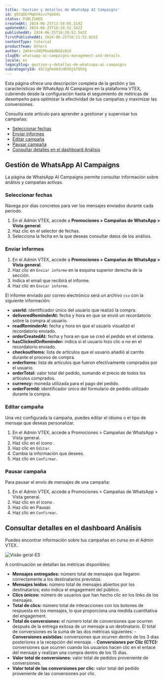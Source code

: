 ```yaml
---
title: 'Gestión y detalles de WhatsApp AI Campaigns'
id: q9JqDErMqGV4zvsYqkD4s
status: PUBLISHED
createdAt: 2024-06-25T11:58:05.514Z
updatedAt: 2024-06-25T16:28:52.542Z
publishedAt: 2024-06-25T16:28:52.542Z
firstPublishedAt: 2024-06-25T16:11:51.825Z
contentType: tutorial
productTeam: Others
author: 2AhArvGNSPKwUAd8GOz0iU
slugEN: whatsapp-ai-campaigns-management-and-details
locale: es
legacySlug: gestion-y-detalles-de-whatsapp-ai-campaigns
subcategoryId: 4SC2gPmUH3cHD5HjGfQ5Vg
---
```


Esta página ofrece una descripción completa de la gestión y las características de WhatsApp AI Campaigns en la plataforma VTEX, cubriendo desde la configuración hasta el seguimiento de métricas de desempeño para optimizar la efectividad de tus campañas y maximizar las conversiones.

Consulta este artículo para aprender a gestionar y supervisar tus campañas:

- [Seleccionar fechas](#seleccionar-fechas)
- [Enviar informes](#enviar-informes)
- [Editar campaña](#editar-campaña)
- [Pausar campaña](#pausar-campaña)
- [Consultar detalles en el dashboard Análisis](#consultar-detalles-en-el-dashboard-analisis)

## Gestión de WhatsApp AI Campaigns

La página de WhatsApp AI Campaigns permite consultar información sobre análisis y campañas activas.

### Seleccionar fechas

Navega por días concretos para ver los mensajes enviados durante cada periodo.

1. En el Admin VTEX, accede a **Promociones > Campañas de WhatsApp > Vista general**.
2. Haz clic en el selector de fechas.
3. Selecciona la fecha en la que deseas consultar datos de los análisis.

### Enviar informes

1. En el Admin VTEX, accede a **Promociones > Campañas de WhatsApp > Vista general**.
2. Haz clic en `Enviar informe` en la esquina superior derecha de la sección.
3. Indica el email que recibirá el informe.
4. Haz clic en `Enviar informe`.

El informe enviado por correo electrónico será un archivo `csv` con la siguiente información:

- **userId:** identificador único del usuario que realizó la compra.
- **deliveredReminderAt:** fecha y hora en que se envió un recordatorio sobre la compra al usuario.
- **readReminderAt:** fecha y hora en que el usuario visualizó el recordatorio enviado.
- **orderCreatedAt:** fecha y hora en que se creó el pedido en el sistema.
- **hasClickedOnReminder:** indica si el usuario hizo clic o no en el recordatorio enviado.
- **checkoutItems:** lista de artículos que el usuario añadió al carrito durante el proceso de compra.
- **orderItems:** lista de artículos que fueron efectivamente comprados por el usuario.
- **orderTotal:** valor total del pedido, sumando el precio de todos los artículos comprados.
- **currency:** moneda utilizada para el pago del pedido.
- **orderFormId:** identificador único del formulario de pedido utilizado durante la compra.

### Editar campaña

Una vez configurada la campaña, puedes editar el idioma o el tipo de mensaje que deseas personalizar.

1. En el Admin VTEX, accede a Promociones > Campañas de WhatsApp > Vista general.
2. Haz clic en el ícono <i class="fas fa-ellipsis-v" aria-hidden="true"></i>.
3. Haz clic en `Editar`.
4. Cambia la información que desees.
5. Haz clic en `Confirmar`.

### Pausar campaña

Para pausar el envío de mensajes de una campaña:

1. En el Admin VTEX, accede a Promociones > Campañas de WhatsApp > Vista general.
2. Haz clic en el ícono <i class="fas fa-ellipsis-v" aria-hidden="true"></i>.
3. Haz clic en Pausar.
4. Haz clic en `Confirmar`.

## Consultar detalles en el dashboard Análisis

Puedes encontrar información sobre tus campañas en curso en el Admin VTEX.

![Visão geral-ES](//images.ctfassets.net/alneenqid6w5/3QiT4K7FuFoTyhmlWYWKFl/27df78b45cdda1fd0aa89bde051172a3/Vis_o_geral-ES.png)

A continuación se detallan las métricas disponibles:

- **Mensajes entregados:** número total de mensajes que llegaron correctamente a los destinatarios previstos.
- **Mensajes leídos:** número total de mensajes abiertos por los destinatarios; esto indica el engagement del público.
- **Clics únicos:** número de usuarios que han hecho clic en los links de los mensajes.
- **Total de clics:** número total de interacciones con los botones de respuesta en los mensajes, lo que proporciona una medida cuantitativa del engagement.
- **Total de conversiones:** el número total de conversiones que ocurren después de la entrega exitosa de un mensaje a un destinatario. El total de conversiones es la suma de las dos métricas siguientes:
      - **Conversiones asistidas:** conversiones que ocurren dentro de los 3 días posteriores a la recepción del mensaje.
      - **Conversiones por Clic (CTC):** conversiones que ocurren cuando los usuarios hacen clic en el enlace del mensaje y realizan una compra dentro de los 15 días.
- **Valor total de conversiones:** valor total de pedidos proveniente de conversiones.
- **Valor total de las conversiones por clic:** valor total del pedido proveniente de las conversiones por clic.

